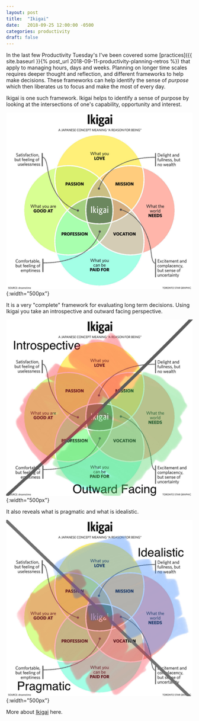 ```yaml
---
layout: post
title:  "Ikigai"
date:   2018-09-25 12:00:00 -0500
categories: productivity
draft: false
---
```


In the last few Productivity Tuesday's I've been covered some [practices]({{ site.baseurl }}{% post_url 2018-09-11-productivity-planning-retros %}) that apply to managing hours, days and weeks. Planning on longer time scales requires deeper thought and reflection, and different frameworks to help make decisions. These frameworks can help identify the sense of _purpose_ which then liberates us to focus and make the most of every day.

Ikigai is one such framework. Ikigai helps to identify a sense of purpose by looking at the intersections of one's capability, opportunity and interest.

![Ikigai](/assets/img/ikigai.jpg){:width="500px"}

It is a very "complete" framework for evaluating long term decisions. Using Ikigai you take an introspective and outward facing perspective. 

![Ikigai](/assets/img/ikigai-analysis2.jpeg){:width="500px"}

It also reveals what is pragmatic and what is idealistic. 

![Ikigai](/assets/img/ikigai-analysis1.jpeg){:width="500px"}

More about [Ikigai](https://en.wikipedia.org/wiki/Ikigai) here.